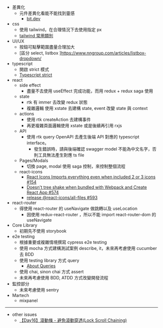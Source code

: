 - 差異化
  - 元件差異化看能不能找到靈感
    - [bit.dev](https://bit.dev/)
- css
  - 使用 tailwind，在合理情況下去使用指定 px
  - [tailwind 常用類別](./docs/TAILWIND.md)
- UI/UX
  - 按鈕可點擊範圍盡量合理加大
  - [區分 select, listbox ]https://www.nngroup.com/articles/listbox-dropdown/
- typescript
  - 開啟 strict 模式
  - [Typescript strict](./docs/TYPESCRIPT.md)
- react
  - side effect
    - 盡量不去使用 useEffect 完成功能，而用 redux + redux saga 使用
  - state
    - rtk 有 immer 去改變 redux 狀態
    - 複雜邏輯 使用 xstate 去建構 state, event 改變 state 與 context
  - actions
    - 使用 rtk createAction 去建構事件
    - 再更複雜頁面邏輯使用 xstate 或是後續再引用 rxjs
  - API
    - 使用 rtk query OpenAPI 去產生後端 API 對應的 typescript interface。
      - 發生錯誤時，請與後端確認 swagger model 不能為中文名字，否則工具無法產生對應 ts file
  - Pages/Modals
    - 切換 page, modal 使用 saga 控制，來控制整個流程
  - react-icons
    - [React Icons Imports everything even when included 2 or 3 icons #154](https://github.com/react-icons/react-icons/issues/154#issuecomment-895976123)
    - [Doesn't tree shake when bundled with Webpack and Create React App #574](https://github.com/react-icons/react-icons/issues/574)
    - [release @react-icons/all-files #593
      ](https://github.com/react-icons/react-icons/issues/593)
- react-router
  - 得使用 react-router 的 useNavigate 做跳轉以及 useLocation
    - 因使用 redux-react-router ，所以不能 import react-router-dom 的 useNavigate
- Core Library
  - 初期先不使用 storybook
- e2e testing
  - 根據重要或複雜情境撰寫 cypress e2e testing
  - 使用 mocha 方式建構測試案例 describe, it，未來再考慮使用 cucumber 去 BDD
  - 使用 testing library 方式 query
    - [About Queries](https://testing-library.com/docs/queries/about)
  - 使用 chai, sinon chai 方式 assert
  - 未來再考慮使用 BDD, ATDD 方式改變開發流程
- 監控部分
  - 未來考慮使用 sentry
- Martech
  - mixpanel

---

- other issues
  - [【Day16】滾動條 - 避免滾動穿透(Lock Scroll Chaining)](https://ithelp.ithome.com.tw/articles/10301290?sc=iThelpR)
